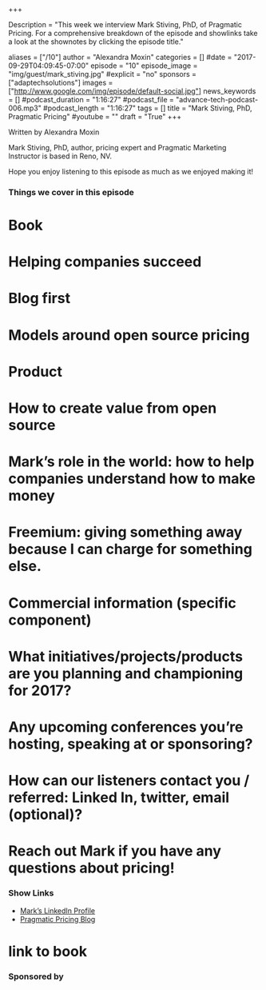 +++

Description = "This week we interview Mark Stiving, PhD, of Pragmatic Pricing. For a comprehensive breakdown of the episode and showlinks take a look at the shownotes by clicking the episode title."

aliases = ["/10"]
author = "Alexandra Moxin"
categories = []
#date = "2017-09-29T04:09:45-07:00"
episode = "10"
episode_image = "img/guest/mark_stiving.jpg"
#explicit = "no"
sponsors = ["adaptechsolutions"]
images = ["http://www.google.com/img/episode/default-social.jpg"]
news_keywords = []
#podcast_duration = "1:16:27"
#podcast_file = "advance-tech-podcast-006.mp3"
#podcast_length = "1:16:27"
tags = []
title = "Mark Stiving, PhD, Pragmatic Pricing"
#youtube = ""
draft = "True"
+++

Written by Alexandra Moxin

Mark Stiving, PhD, author, pricing expert and Pragmatic Marketing Instructor is based in Reno, NV.

Hope you enjoy listening to this episode as much as we enjoyed making it!


### Things we cover in this episode

# Book
# Helping companies succeed
# Blog first
# Models around open source pricing
# Product
# How to create value from open source
# Mark’s role in the world: how to help companies understand how to make money
# Freemium: giving something away because I can charge for something else.
# Commercial information (specific component)
# What initiatives/projects/products are you planning and championing for 2017?
# Any upcoming conferences you’re hosting, speaking at or sponsoring?
# How can our listeners contact you / referred: Linked In, twitter, email (optional)?

# Reach out Mark if you have any questions about pricing!


### Show Links

* [Mark’s LinkedIn Profile](https://www.linkedin.com/in/stiving/)
* [Pragmatic Pricing Blog](http://pragmaticpricing.com)
# link to book


### Sponsored by


